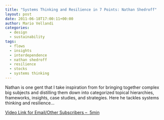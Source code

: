 ```yaml
---
title: "Systems Thinking and Resilience in 7 Points: Nathan Shedroff"
layout: post
date: 2011-06-18T17:00:11+00:00
author: Mario Vellandi
categories:
  - design
  - sustainability
tags:
  - flows
  - insights
  - interdependence
  - nathan shedroff
  - resilience
  - stocks
  - systems thinking
---
```

Nathan is one gent that I take inspiration from for bringing together complex big subjects and distilling them down into categorized topical hierarchies, frameworks, insights, case studies, and strategies. Here he tackles systems thinking and resilience&#8230;

[Video Link for Email/Other Subscribers &#8211;  5min](http://vimeo.com/22053134)
